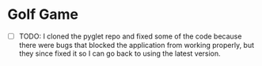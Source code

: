 # Golf Game

- [ ] TODO: I cloned the pyglet repo and fixed some of the code because there were bugs that blocked the application from working properly, but they since fixed it so I can go back to using the latest version.
